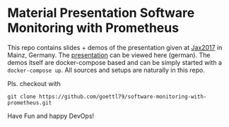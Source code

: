 # Material Presentation Software Monitoring with Prometheus 

This repo contains slides + demos of the presentation given at [Jax2017](https://jax.de/session/software-monitoring-mit-prometheus/) in Mainz, Germany. The [presentation](prometheus-slides.md) can be viewed here (german). The demos itself are docker-compose based and can be simply started with a ```docker-compose up```. All sources and setups are naturally in this repo.

Pls. checkout with
```
git clone https://github.com/goettl79/software-monitoring-with-prometheus.git
```

Have Fun and happy DevOps!


